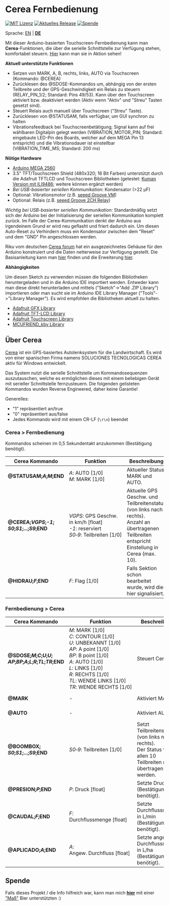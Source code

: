 # Cerea Fernbedienung

[![MIT Lizenz](https://img.shields.io/github/license/danrauch/arduino-cerea-remote-control.svg)](https://opensource.org/licenses/MIT)
[![Aktuelles Release](https://img.shields.io/github/release/danrauch/arduino-cerea-remote-control/all.svg)](https://github.com/danrauch/arduino-cerea-remote-control/releases/latest)
[![Spende](https://img.shields.io/badge/Donate-PayPal-green.svg)](https://paypal.me/danrauch)

Sprache: [EN](README.md) | [**DE**](README_DE.md)

Mit dieser Arduino-basierten Touchscreen-Fernbedienung kann man **Cerea**-Funktionen, die über die serielle Schnittstelle zur Verfügung stehen, komfortabel steuern. [Hier](https://www.youtube.com/watch?v=ZrCHwqn8U7Y) kann man sie in Aktion sehen!

**Aktuell unterstützte Funktionen**

- Setzen von MARK, A, B, rechts, links, AUTO via Touchscreen (Kommando: @CEREA)
- Zurücklesen des @SDOSE-Kommandos um, abhängig von der ersten Teilbreite und der GPS-Geschwindigkeit ein Relais zu steuern (RELAY_PIN_1/2; Standard: Pins 49/53). Kann über den Touchscreen aktiviert bzw. deaktiviert werden (Aktiv wenn "Aktiv" und "Streu" Tasten gesetzt sind).
- Steuert Relais auch manuell über Touchscreen ("Streu" Taste).
- Zurücklesen von @STATUSAM, falls verfügbar, um GUI synchron zu halten
- Vibrationsfeedback bei Touchscreenbetätigung; Signal kann auf frei wählbaren Digitalpin gelegt werden (VIBRATION_MOTOR_PIN; Standard: eingebaute LED-Pin des Boards, welcher auf dem MEGA Pin 13 entspricht) und die Vibrationsdauer ist einstellbar (VIBRATION_TIME_MS; Standard: 200 ms)

**Nötige Hardware**

- [Arduino MEGA 2560](https://store.arduino.cc/mega-2560-r3)
- 3.5" TFT/Touchscreen Shield (480x320; 16 Bit Farben) unterstützt durch die Adafruit TFTLCD und Touchscreen Bibliotheken (getestet: [Kuman Version mit ILI9486](https://www.amazon.com/Kuman-Arduino-Screen-Tutorials-Mega2560/dp/B075FP83V5/); weitere können ergänzt werden)
- *Bei USB-basierter seriellen Kommunikation:* Kondensator (>22 µF)
- Optional: Vibrationsmotor (z.B. [seeed Groove VM](https://www.seeedstudio.com/category/Grove-c-1003/Grove-Vibration-Motor.html))
- Optional: Relais (z.B. [seeed Groove 2CH Relay](https://www.seeedstudio.com/Grove-2-Channel-SPDT-Relay-p-3118.html))

*Wichtig bei USB-basierter seriellen Kommunikation:* Standardmäßig setzt sich der Arduino bei der Initialisierung der seriellen Kommunikation komplett zurück. Im Falle der Cerea-Kommunikation denkt der Arduino aus irgendeinem Grund er wird neu geflasht und friert dadurch ein. Um diesen Auto-Reset zu Verhindern muss ein Kondensator zwischen dem "Reset" und dem "GND" Pin angeschlossen werden.

Riku vom deutschen [Cerea forum](http://cerea-forum.de/) hat ein ausgezeichnetes Gehäuse für den Arduino konstruiert und die Daten netterweise zur Verfügung gestellt. Die Basisanleitung kann man [hier](https://cerea-forum.de/forum/index.php?thread/440-externe-touchscreen-bedieneinheit-bauanleitung/) finden und die Erweiterung [hier](https://cerea-forum.de/forum/index.php?thread/493-externe-touchscreen-bedieneinheit-automatisierte-schaltung/).

**Abhängigkeiten**

Um diesen Sketch zu verwenden müssen die folgenden Bibliotheken heruntergeladen und in die Arduino IDE importiert werden. Entweder kann man diese direkt herunterladen und mittels ("Sketch"->"Add .ZIP Library") importieren oder man sucht sie im Arduino IDE Library Manager ("Tools"->"Library Manager"). Es wird empfohlen die Bibliotheken aktuell zu halten.

- [Adafruit GFX Library](https://github.com/adafruit/Adafruit-GFX-Library)
- [Adafruit TFT-LCD Library](https://github.com/adafruit/TFTLCD-Library)
- [Adafruit Touchscreen Library](https://github.com/adafruit/Adafruit_TouchScreen)
- [MCUFRIEND_kbv Library](https://github.com/prenticedavid/MCUFRIEND_kbv)

## Über Cerea

[Cerea](https://www.cereagps.com/) ist ein GPS-basiertes Autolenksystem für die Landwirtschaft. Es wird von einer spanischen Firma namens SOLUCIONES TECNOLOGICAS CEREA aktiv für Windows entwickelt.

Das System nutzt die serielle Schnittstelle um Kommandosequenzen auszutauschen, welche es ermöglichen dieses mit einem beliebigen Gerät mit serieller Schnittstelle fernzusteuern. Die folgenden gelisteten Kommandos wurden Reverse Engineered, daher keine Garantie!

Generelles:

- "1" repräsentiert an/true
- "0" repräsentiert aus/false
- Jedes Kommando wird mit einem CR-LF (`\r\n`) beendet

### **Cerea > Fernbedienung**

Kommandos scheinen im 0,5 Sekundentakt anzukommen (Bestätigung benötigt).

| Cerea Kommando                               | Funktion                             | Beschreibung                     | Beispiel                |
|------------------------------------------------|-----------------------------------------------|---------------------------------|------------------------|
| **@STATUSAM;*A*;*M*;END**                     | *A*:&nbsp;AUTO&nbsp;[1/0]<br/>*M*:&nbsp;MARK&nbsp;[1/0] | Aktueller Status MARK und AUTO. | `"@STATUSAM;1;1;END\r\n"`<br/>(AUTO und MARK aktiv) |
| **@CEREA;*VGPS*;*-1*;<br/>*S0*;*S1*;...;*S9*;END** | *VGPS*:&nbsp;GPS&nbsp;Geschw. in km/h&nbsp;[float]<br/>*-1*: reserviert<br/>*S0&#8209;9*:&nbsp;Teilbreiten&nbsp;[1/0] | Aktuelle GPS Geschw. und Teilbreitenstatus (von links nach rechts).<br/>Anzahl an übertragenen Teilbreiten entspricht Einstellung in Cerea (max. 10).  | `"@CEREA;5.0;-1;1;END\r\n"`<br/>(GPS Geschw. 5.0 km/h; Teilbreite 1 aktiv) |
| **@HIDRAU;*F*;END**                            | *F*:&nbsp;Flag&nbsp;[1/0]                 | Falls Sektion schon bearbeitet wurde, wird dies hier signalisiert. | `"@HIDRAU;1;END\r\n"`<br/>(Sektion schon bearbeitet) |

### **Fernbedienung > Cerea**

| Cerea Kommando                                  | Funktion                                      | Beschreibung                                | Beispiel                |
|----------------------------------------------- |-----------------------------------------------|------------------------------------------- |------------------------|
| **@SDOSE;*M*;*C*;*U*;*U*;<br/>*AP*;*BP*;*A*;*L*;*R*;*TL*;*TR*;END** | *M*:&nbsp;MARK&nbsp;[1/0]<br/>*C*:&nbsp;CONTOUR&nbsp;[1/0]<br/>*U*: UNBEKANNT&nbsp;[1/0]<br/>*AP*: A point&nbsp;[1/0]<br/>*BP*:&nbsp;B point&nbsp;[1/0]<br/>*A*:&nbsp;AUTO&nbsp;[1/0]<br/>*L*: LINKS&nbsp;[1/0]<br/>*R*: RECHTS&nbsp;[1/0]<br/>*TL*:&nbsp;WENDE LINKS&nbsp;[1/0]<br/>*TR*:&nbsp;WENDE&nbsp;RECHTS&nbsp;[1/0] | Steuert Cerea. | `"@SDOSE;1;0;0;0; \ 0;0;1;0;0;0;0;END\r\n"`<br/>(aktiviere MARK und AUTO) |
| **@MARK** | - | Aktiviert MARK. | `"@MARK\r\n"` (aktiviert MARK) |
| **@AUTO** | - | Aktiviert AUTO. | `"@AUTO\r\n"` (aktiviert MARK) |
| **@BOOMBOX;<br/>*S0*;*S1*;...;*S9*;END** | *S0&#8209;9*: Teilbreiten&nbsp;[1/0] | Setzt Teilbreitenstatus (von links nach rechts).<br/>Der Status von allen 10 Teilbreiten muss übertragen werden. | `"@BOOMBOX;  \ 0;0;0;0;0;0;0;0;0;0;\r\n"`<br/>(deaktiviere alle Teilbreiten) |
| **@PRESION;*P*;END** | *P*: Druck&nbsp;[float] | Setzte Druck in ?<br/>(Bestätigung benötigt).  | `"@PRESION;1.0;END\r\n"`<br/>(setze Druck auf 1.0) |
| **@CAUDAL;*F*;END** | *F*: Durchflussmenge&nbsp;[float] | Setzte Durchflussmenge in L/min<br/>(Bestätigung benötigt).  | `"@CAUDAL;1.0;END\r\n"`<br/>(setze Durchflussmenge auf 1.0) |
| **@APLICADO;*A*;END** | *A*: Angew.&nbsp;Durchfluss&nbsp;[float] | Setzte angew. Durchflussmenge in L/ha<br/>(Bestätigung benötigt).  | `"@APLICADO;1.0;END\r\n"`<br/>(setze angew. Durchflussmenge auf 1.0) |

## Spende

Falls dieses Projekt / die Info hilfreich war, kann man mich [**hier**](https://paypal.me/danrauch) mit einer ["Maß"](https://bar.wikipedia.org/wiki/Bia) Bier unterstützten :)
